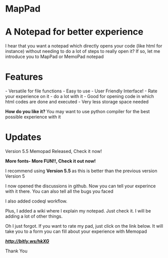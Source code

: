 # MapPad
# A Notepad for better experience
<p> I hear that you want a notepad which directly opens your code (like html for instance) without needing to do a lot of steps to really open it? If so, let me introduce you to MapPad or MemoPad notepad</p>
<h1> Features </h1>
- Versatile for file functions
- Easy to use
- User Friendly Interface!
- Rate your experience on it
- do a lot with it
- Good for opening code in which html codes are done and executed
- Very less storage space needed


<p> <b> How do you like it? </b>  You may want to use python compiler for the best possible experience with it </p>

# Updates
<p> Version 5.5 Memopad Released, Check it now! </p>
<p> <b> More fonts- More FUN!!, Check it out now! </b> </p>
<p> I recommend using <b> Version 5.5 </b> as this is better than the previous version Version 5 </p>
<p> I now opened the discussions in github. Now you can tell your experince with it there. You can also tell all the bugs you faced </p>
<p> I also added codeql workflow. </p>
<p> Plus, I added a wiki where I explain my notepad. Just check it. I will be adding a lot of other things.

<p> Oh I just forgot. If you want to rate my pad, just click on the link below. It will take you to a form you can fill about your experience with Memopad </p>

***http://bitly.ws/hkXG***


<p> Thank You </p>
